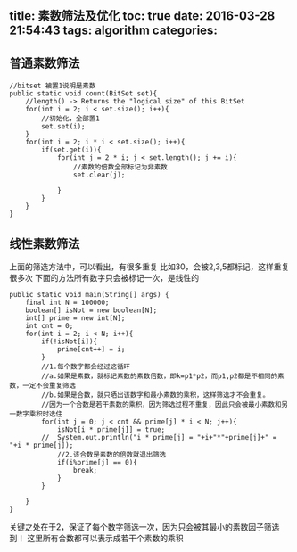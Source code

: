 title: 素数筛法及优化
toc: true
date: 2016-03-28 21:54:43
tags: algorithm
categories:
---
## 普通素数筛法

```
//bitset 被置1说明是素数
public static void count(BitSet set){
	//length() -> Returns the "logical size" of this BitSet
	for(int i = 2; i < set.size(); i++){
		//初始化，全部置1
		set.set(i);
	}
	for(int i = 2; i * i < set.size(); i++){
		if(set.get(i)){
			for(int j = 2 * i; j < set.length(); j += i){
				//素数的倍数全部标记为非素数
				set.clear(j);
				
			}
		}
	}
}
```

## 线性素数筛法

上面的筛选方法中，可以看出，有很多重复
比如30，会被2,3,5都标记，这样重复很多次
下面的方法所有数字只会被标记一次，是线性的

```
public static void main(String[] args) {
	final int N = 100000;
	boolean[] isNot = new boolean[N];
	int[] prime = new int[N];
	int cnt = 0;
	for(int i = 2; i < N; i++){
		if(!isNot[i]){
			prime[cnt++] = i;
		}
		//1.每个数字都会经过这循环
		//a.如果是素数，就标记素数的素数倍数，即k=p1*p2，而p1,p2都是不相同的素数，一定不会重复筛选
		//b.如果是合数，就只晒出该数字和最小素数的乘积，这样筛选才不会重复。
		//因为一个合数是若干素数的乘积，因为筛选过程不重复，因此只会被最小素数和另一数字乘积时选住
		for(int j = 0; j < cnt && prime[j] * i < N; j++){
			isNot[i * prime[j]] = true;
		//	System.out.println("i * prime[j] = "+i+"*"+prime[j]+" = "+i * prime[j]);
			//2.该合数是素数的倍数就退出筛选
			if(i%prime[j] == 0){
				break;
			}
		}
		
	}
}
```

关键之处在于2，保证了每个数字筛选一次，因为只会被其最小的素数因子筛选到！
这里所有合数都可以表示成若干个素数的乘积



